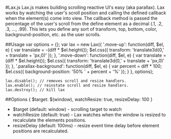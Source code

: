 #Lax.js
Lax.js makes building scrolling reactive UI's easy (aka parallax). Lax works by watching the user's scroll position and calling the defined callback when the element(s) come into view. The callback method is passed the percentage of the user's scroll from the define element as a decimal (.1, .2, .3, ..., .99). This lets you define any sort of transform, top, bottom, color, background-position, etc. as the user scrolls. 

##Usage
	var options = {};
	var lax = new Lax({
		'.move-up': function(diff, $el, e) {
			var translate = -(diff * $el.height());
		    $el.css({
	      		transform: 'translate3d(0,' + translate + 'px,0)'
    		});
		},
		'.move-down': function(diff, $el, e) {
			var translate = (diff * $el.height());
		    $el.css({
	      		transform: 'translate3d(0,' + translate + 'px,0)'
    		});
		},
		'.parallax-background': function(diff, $el, e) {
			var percent = diff * 100;
		    $el.css({
	      		background-position: '50% ' + percent + '%'
    		});
		}
	}, options);
	
	lax.disable(); // removes scroll and resize handlers.
	lax.enable(); // reinstate scroll and resize handlers.
	lax.destroy(); // kill lax
	
##Options
	{
      $target: $(window),
      watchResize: true,
      resizeDelay: 100
    }
* $target (default: window) - scrolling target to watch
* watchResize (default: true) - Lax watches when the window is resized to recalculate the elements positions.
* resizeDelay (default: 100ms) - resize event time delay before element positions are recalculated.
